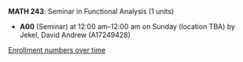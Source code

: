 **MATH 243**: Seminar in Functional Analysis (1 units)

- **A00** (Seminar) at 12:00 am–12:00 am on Sunday (location TBA) by Jekel, David Andrew (A17249428)

[Enrollment numbers over time](./MATH243.tsv)
